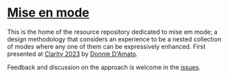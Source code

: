 # [Mise en mode](mode.place)

This is the home of the resource repository dedicated to mise em mode; a design methodology that considers an experience to be a nested collection of modes where any one of them can be expressively enhanced. First presented at [Clarity 2023](https://www.clarityconf.com/event/2023) by [Donnie D'Amato](https://donnie.damato.design/).

Feedback and discussion on the approach is welcome in the [issues](https://github.com/ddamato/mise-en-mode/issues).